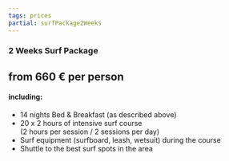 ```yaml
---
tags: prices
partial: surfPackage2Weeks
---
```


### 2 Weeks Surf Package

## from 660 € per person

#### including:

* 14 nights Bed & Breakfast (as described above)
* 20 x 2 hours of intensive surf course<br/>(2 hours per session / 2 sessions per day)
* Surf equipment (surfboard, leash, wetsuit) during the course
* Shuttle to the best surf spots in the area
